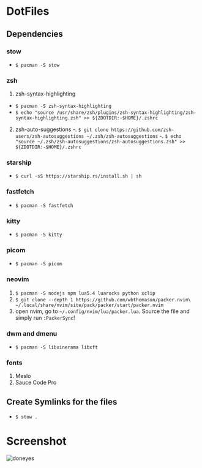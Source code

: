 # DotFiles

## Dependencies

### stow
- `$ pacman -S stow`

### zsh
1. zsh-syntax-highlighting
- `$ pacman -S zsh-syntax-highlighting`
- `$ echo "source /usr/share/zsh/plugins/zsh-syntax-highlighting/zsh-syntax-highlighting.zsh" >> ${ZDOTDIR:-$HOME}/.zshrc`
2. zsh-auto-suggestions
-. `$ git clone https://github.com/zsh-users/zsh-autosuggestions ~/.zsh/zsh-autosuggestions`
-. `$ echo "source ~/.zsh/zsh-autosuggestions/zsh-autosuggestions.zsh" >> ${ZDOTDIR:-$HOME}/.zshrc`
### starship
- `$ curl -sS https://starship.rs/install.sh | sh`
### fastfetch 
- `$ pacman -S fastfetch`
### kitty
- `$ pacman -S kitty`
### picom
- `$ pacman -S picom`
### neovim
1. `$ pacman -S nodejs npm lua5.4 luarocks python xclip`
2. `$ git clone --depth 1 https://github.com/wbthomason/packer.nvim\
 ~/.local/share/nvim/site/pack/packer/start/packer.nvim`
3. open nvim, go to `~/.config/nvim/lua/packer.lua`. Source the file and simply run `:PackerSync`!
### dwm and dmenu
- `$ pacman -S libxinerama libxft`
### fonts
1. Meslo
2. Sauce Code Pro

## Create Symlinks for the files
- `$ stow .`

# Screenshot

![doneyes](https://github.com/dREADEDbIRD/dotfiles/assets/92884276/e03977cb-5c98-4d83-a145-3d1dc1c6d88c)














